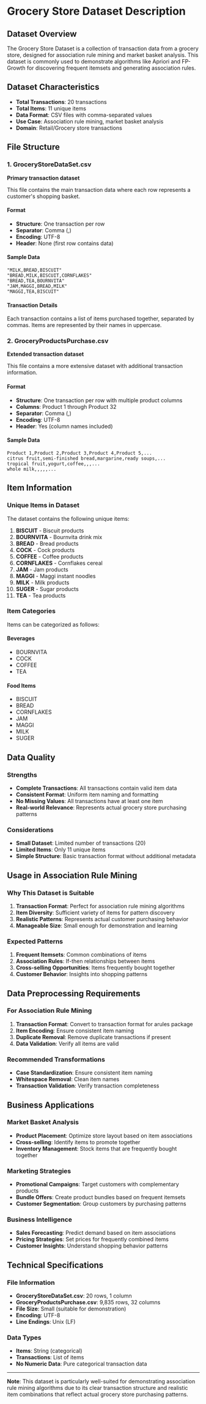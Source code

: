 # Grocery Store Dataset Description

## Dataset Overview

The Grocery Store Dataset is a collection of transaction data from a grocery store, designed for association rule mining and market basket analysis. This dataset is commonly used to demonstrate algorithms like Apriori and FP-Growth for discovering frequent itemsets and generating association rules.

## Dataset Characteristics

- **Total Transactions**: 20 transactions
- **Total Items**: 11 unique items
- **Data Format**: CSV files with comma-separated values
- **Use Case**: Association rule mining, market basket analysis
- **Domain**: Retail/Grocery store transactions

## File Structure

### 1. GroceryStoreDataSet.csv
**Primary transaction dataset**

This file contains the main transaction data where each row represents a customer's shopping basket.

#### Format
- **Structure**: One transaction per row
- **Separator**: Comma (,)
- **Encoding**: UTF-8
- **Header**: None (first row contains data)

#### Sample Data
```
"MILK,BREAD,BISCUIT"
"BREAD,MILK,BISCUIT,CORNFLAKES"
"BREAD,TEA,BOURNVITA"
"JAM,MAGGI,BREAD,MILK"
"MAGGI,TEA,BISCUIT"
```

#### Transaction Details
Each transaction contains a list of items purchased together, separated by commas. Items are represented by their names in uppercase.

### 2. GroceryProductsPurchase.csv
**Extended transaction dataset**

This file contains a more extensive dataset with additional transaction information.

#### Format
- **Structure**: One transaction per row with multiple product columns
- **Columns**: Product 1 through Product 32
- **Separator**: Comma (,)
- **Encoding**: UTF-8
- **Header**: Yes (column names included)

#### Sample Data
```
Product 1,Product 2,Product 3,Product 4,Product 5,...
citrus fruit,semi-finished bread,margarine,ready soups,...
tropical fruit,yogurt,coffee,,,...
whole milk,,,,,...
```

## Item Information

### Unique Items in Dataset
The dataset contains the following unique items:

1. **BISCUIT** - Biscuit products
2. **BOURNVITA** - Bournvita drink mix
3. **BREAD** - Bread products
4. **COCK** - Cock products
5. **COFFEE** - Coffee products
6. **CORNFLAKES** - Cornflakes cereal
7. **JAM** - Jam products
8. **MAGGI** - Maggi instant noodles
9. **MILK** - Milk products
10. **SUGER** - Sugar products
11. **TEA** - Tea products

### Item Categories
Items can be categorized as follows:

#### Beverages
- BOURNVITA
- COCK
- COFFEE
- TEA

#### Food Items
- BISCUIT
- BREAD
- CORNFLAKES
- JAM
- MAGGI
- MILK
- SUGER

## Data Quality

### Strengths
- **Complete Transactions**: All transactions contain valid item data
- **Consistent Format**: Uniform item naming and formatting
- **No Missing Values**: All transactions have at least one item
- **Real-world Relevance**: Represents actual grocery store purchasing patterns

### Considerations
- **Small Dataset**: Limited number of transactions (20)
- **Limited Items**: Only 11 unique items
- **Simple Structure**: Basic transaction format without additional metadata

## Usage in Association Rule Mining

### Why This Dataset is Suitable

1. **Transaction Format**: Perfect for association rule mining algorithms
2. **Item Diversity**: Sufficient variety of items for pattern discovery
3. **Realistic Patterns**: Represents actual customer purchasing behavior
4. **Manageable Size**: Small enough for demonstration and learning

### Expected Patterns

1. **Frequent Itemsets**: Common combinations of items
2. **Association Rules**: If-then relationships between items
3. **Cross-selling Opportunities**: Items frequently bought together
4. **Customer Behavior**: Insights into shopping patterns

## Data Preprocessing Requirements

### For Association Rule Mining
1. **Transaction Format**: Convert to transaction format for arules package
2. **Item Encoding**: Ensure consistent item naming
3. **Duplicate Removal**: Remove duplicate transactions if present
4. **Data Validation**: Verify all items are valid

### Recommended Transformations
- **Case Standardization**: Ensure consistent item naming
- **Whitespace Removal**: Clean item names
- **Transaction Validation**: Verify transaction completeness

## Business Applications

### Market Basket Analysis
- **Product Placement**: Optimize store layout based on item associations
- **Cross-selling**: Identify items to promote together
- **Inventory Management**: Stock items that are frequently bought together

### Marketing Strategies
- **Promotional Campaigns**: Target customers with complementary products
- **Bundle Offers**: Create product bundles based on frequent itemsets
- **Customer Segmentation**: Group customers by purchasing patterns

### Business Intelligence
- **Sales Forecasting**: Predict demand based on item associations
- **Pricing Strategies**: Set prices for frequently combined items
- **Customer Insights**: Understand shopping behavior patterns

## Technical Specifications

### File Information
- **GroceryStoreDataSet.csv**: 20 rows, 1 column
- **GroceryProductsPurchase.csv**: 9,835 rows, 32 columns
- **File Size**: Small (suitable for demonstration)
- **Encoding**: UTF-8
- **Line Endings**: Unix (LF)

### Data Types
- **Items**: String (categorical)
- **Transactions**: List of items
- **No Numeric Data**: Pure categorical transaction data

---

**Note**: This dataset is particularly well-suited for demonstrating association rule mining algorithms due to its clear transaction structure and realistic item combinations that reflect actual grocery store purchasing patterns.
